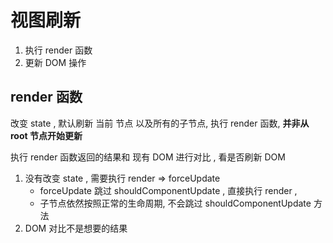 # 视图刷新

1. 执行 render 函数
2. 更新 DOM 操作

## render 函数

改变 state , 默认刷新 当前 节点 以及所有的子节点, 执行 render 函数, **并非从 root 节点开始更新**

执行 render 函数返回的结果和 现有 DOM 进行对比 , 看是否刷新 DOM

1. 没有改变 state , 需要执行 render => forceUpdate
   - forceUpdate 跳过 shouldComponentUpdate , 直接执行 render ,
   - 子节点依然按照正常的生命周期, 不会跳过 shouldComponentUpdate 方法
2. DOM 对比不是想要的结果
